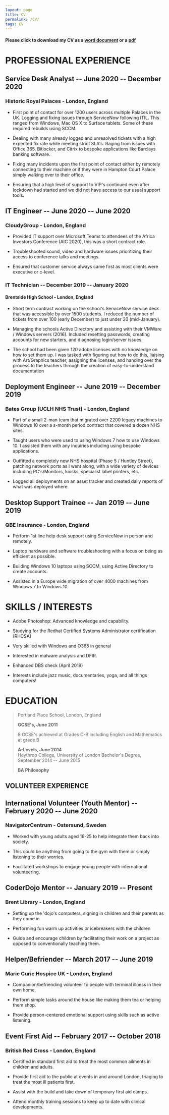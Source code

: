 ```yaml
---
layout: page
title: CV
permalink: /CV/
tags: CV
---
```


#### Please click to download my CV as a [word document](https://www.bgigurtsis.com/CVs/Billy%20Gigurtsis%20CV.doc) or a [pdf](https://www.bgigurtsis.com/CVs/Billy%20Gigurtsis%20CV.pdf)


# PROFESSIONAL EXPERIENCE

## Service Desk Analyst -- June 2020 -- December 2020

### Historic Royal Palaces - London, England

-   First point of contact for over 1200 users across multiple Palaces in the UK. Logging and fixing issues through ServiceNow following ITIL. This ranged from Windows, Mac OS X to Surface tablets. Some of these required rebuilds using SCCM.

-   Dealing with many already logged and unresolved tickets with a high expected fix rate while meeting strict SLA\'s. Raging from issues with Office 365, Bitlocker, and Citrix to bespoke applications like Barclays banking software.

-   Fixing many incidents upon the first point of contact either by remotely connecting to their machine or if they were in Hampton Court Palace simply walking over to their office.

-   Ensuring that a high level of support to VIP's continued even after lockdown had started and we did not have access to our usual support tools.



## IT Engineer -- June 2020 -- June 2020

### CloudyGroup - London, England

-   Provided IT support over Microsoft Teams to attendees of the Africa Investors Conference (AIC 2020), this was a short contract role.

-   Troubleshooted sound, video and hardware issues prioritizing their access to conference talks and meetings.

-   Ensured that customer service always came first as most clients were executive or c-level.



### IT Technician -- December 2019 -- January 2020

#### Brentside High School - London, England

-   Short term contract working on the school\'s ServiceNow service desk that was accessible by over 1500 students. I reduced the number of tickets from over 100 (early December) to just under 20 (mid-January).

-   Managing the schools Active Directory and assisting with their VMWare / Windows servers (2016). Included resetting passwords, creating accounts for new starters, and diagnosing login/server issues.

-   The school had been given 120 adobe licenses with no knowledge on how to set them up. I was tasked with figuring out how to do this, liaising with Art/Graphics teacher, assigning the licenses, and handing over the process to the teachers through the creation of easy-to-understand documentation

## Deployment Engineer -- June 2019 -- December 2019

### Bates Group (UCLH NHS Trust) - London, England

-   Part of a small 2-man team that migrated over 2200 legacy machines to Windows 10 over a s-month period contract that covered a dozen NHS sites.

-   Taught users who were used to using Windows 7 how to use Windows 10. I assisted them with any inquiries including using bespoke applications.

-   Outfitted a completely new NHS hospital (Phase 5 / Huntley Street), patching network ports as I went along, with a wide variety of devices including PC's/Monitors, kiosks, specialist label printers, etc.

-   Logged all deployments on an asset tracker and created daily reports of what was deployed where.

## Desktop Support Trainee -- Jan 2019 -- June 2019

### QBE Insurance - London, England

-   Perform 1st line help desk support using ServiceNow in person and remotely.

-   Laptop hardware and software troubleshooting with a focus on being as efficient as possible.

-   Building Windows 10 laptops using SCCM, using Active Directory to create accounts.

-   Assisted in a Europe wide migration of over 4000 machines from Windows 7 to Windows 10.


# SKILLS / INTERESTS

-   Adobe Photoshop: Advanced knowledge and capability.

-   Studying for the Redhat Certified Systems Administrator certification (RHCSA)

-   Very skilled with Windows and O365 in general

-   Interested in malware analysis and DFIR.

-   Enhanced DBS check (April 2019)

-   Interests include jazz music, documentaries, yoga, and all things computers!

# EDUCATION

> Portland Place School,
> London, England
>
> **GCSE's, June 2011**
>
> 8 GCSE's achieved at Grades C-B including English and Mathematics at grade B
>
> **A-Levels, June 2014**
> \
> Heythrop College, University of London
> Bachelor's Degree, September 2014 -- June 2015
>
> **BA Philosophy**

## VOLUNTEER EXPERIENCE

##  International Volunteer (Youth Mentor) -- February 2020 -- June 2020

### NavigatorCentrum - Ostersund, Sweden

-   Worked with young adults aged 16-25 to help integrate them back into society.

-   This could be anything from going to the gym with them or simply listening to their worries.

-   Facilitated workshops to engage young people with international volunteering.


## CoderDojo Mentor -- January 2019 -- Present

### Brent Library - London, England

-   Setting up the 'dojo's computers, signing in children and their parents as they come in

-   Performing fun warm up activities or icebreakers with the children

-   Guide and encourage children by facilitating their work on a project as opposed to conventionally teaching them.

## Helper/Befriender -- March 2017 -- June 2019

### Marie Curie Hospice UK - London, England

-   Companion/befriending volunteer to people with terminal illness in their own home.

-   Perform simple tasks around the house like making them tea or helping them shop.

-   Provide person-centered emotional support using skills such as active listening.

## Event First Aid -- February 2017 -- October 2018

### British Red Cross - London, England

-   Certified in standard first aid to treat the most common ailments in children and adults.

-   Provide first aid to the public at events in and around London, triaging to treat the most ill patients first.

-   Assist with the build and take down of temporary first aid camps.

-   Attend monthly training sessions to keep up to date with clinical developments.
